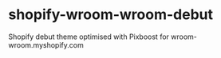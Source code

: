 # shopify-wroom-wroom-debut
Shopify debut theme optimised with Pixboost for wroom-wroom.myshopify.com
